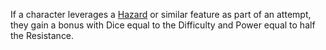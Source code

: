 If a character leverages a [Hazard](https://github.com/LittleKingsguard/Eternity-Core/blob/1387327383b3450649408197bae483585201055e/Systems/Frameworks/Challenges/Hazards/General.md) or similar feature as part of an attempt, they gain a bonus with Dice equal to the Difficulty and Power equal to half the Resistance.